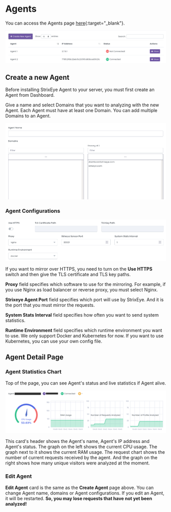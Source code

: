 # Agents

You can access the Agents page [here](https://dashboard.strixeye.com/agents){:target="_blank"}.

![agent name and agent domains](../assets/images/agents.png)

## Create a new Agent

Before installing StrixEye Agent to your server, you must first create an Agent from Dashboard.

Give a name and select Domains that you want to analyzing with the new Agent. Each Agent must have at least one Domain. You can add multiple Domains to an Agent.

![agent name and agent domains](../assets/images/agents_create.png)

### Agent Configurations

![agent name and agent domains](../assets/images/agent_config.png)

If you want to mirror over HTTPS, you need to turn on the **Use HTTPS** switch and then give the TLS certificate and TLS key paths.

**Proxy** field specifies which software to use for the mirroring. For example, if you use Nginx as load balancer or reverse proxy, you must select Nginx. 

**Strixeye Agent Port** field specifies which port will use by StrixEye. And it is the port that you must mirror the requests.

**System Stats Interval** field specifies how often you want to send system statistics. 

**Runtime Environment** field specifies which runtime environment you want to use. We only support Docker and Kubernetes for now. If you want to use Kubernetes, you can use your own config file.

## Agent Detail Page

### Agent Statistics Chart

Top of the page, you can see Agent's status and live statistics if Agent alive. 

![agent name and agent domains](../assets/images/agent_success.png)

This card's header shows the Agent's name, Agent's IP address and Agent's status. The graph on the left shows the current CPU usage. The graph next to it shows the current RAM usage. The request chart shows the number of current requests received by the agent. And the graph on the right shows how many unique visitors were analyzed at the moment.

### Edit Agent

**Edit Agent** card is the same as the **Create Agent** page above. You can change Agent name, domains or Agent configurations. If you edit an Agent, it will be restarted. **So, you may lose requests that have not yet been analyzed!**

